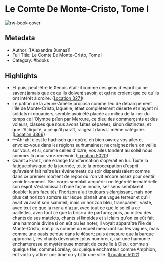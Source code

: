 # Le Comte De Monte-Cristo, Tome I

![rw-book-cover](https://m.media-amazon.com/images/I/91Bs0HiSf6L._SY160.jpg)

## Metadata
- Author: [[Alexandre Dumas]]
- Full Title: Le Comte De Monte-Cristo, Tome I
- Category: #books

## Highlights
- Et puis, peut-être le Génois était-il comme ces gens d'esprit qui ne savent jamais que ce qu'ils doivent savoir, et qui ne croient que ce qu'ils ont intérêt à croire. ([Location 3271](https://readwise.io/to_kindle?action=open&asin=B004UKDRBK&location=3271))
- Le patron de la Jeune-Amélie proposa comme lieu de débarquement l'île de Monte-Cristo, laquelle, étant complètement déserte et n'ayant ni soldats ni douaniers, semble avoir été placée au milieu de la mer du temps de l'Olympe païen par Mercure, ce dieu des commerçants et des voleurs, classes que nous avons faites séparées, sinon distinctes, et que l'Antiquité, à ce qu'il paraît, rangeait dans la même catégorie. ([Location 3366](https://readwise.io/to_kindle?action=open&asin=B004UKDRBK&location=3366))
- —Ah! ah! c'est le hachisch qui opère, eh bien ouvrez vos ailes et envolez-vous dans les régions surhumaines; ne craignez rien, on veille sur vous, et si, comme celles d'Icare, vos ailes fondent au soleil nous sommes là pour vous recevoir. ([Location 5020](https://readwise.io/to_kindle?action=open&asin=B004UKDRBK&location=5020))
- Quant à Franz, une étrange transformation s'opérait en lui. Toute la fatigue physique de la journée, toute la préoccupation d'esprit qu'avaient fait naître les événements du soir disparaissaient comme dans ce premier moment de repos où l'on vit encore assez pour sentir venir le sommeil. Son corps semblait acquérir une légèreté immatérielle, son esprit s'éclaircissait d'une façon inouïe, ses sens semblaient doubler leurs facultés; l'horizon allait toujours s'élargissant, mais non plus cet horizon sombre sur lequel planait une vague terreur et qu'il avait vu avant son sommeil, mais un horizon bleu, transparent, vaste, avec tout ce que la mer a d'azur, avec tout ce que le soleil a de paillettes, avec tout ce que la brise a de parfums; puis, au milieu des chants de ses matelots, chants si limpides et si clairs qu'on en eût fait une harmonie divine si on eût pu les noter, il voyait apparaître l'île de Monte-Cristo, non plus comme un écueil menaçant sur les vagues, mais comme une oasis perdue dans le désert; puis à mesure que la barque approchait, les chants devenaient plus nombreux, car une harmonie enchanteresse et mystérieuse montait de cette île à Dieu, comme si quelque fée, comme Lorelay, ou quelque enchanteur comme Amphion, eût voulu y attirer une âme ou y bâtir une ville. ([Location 5022](https://readwise.io/to_kindle?action=open&asin=B004UKDRBK&location=5022))
